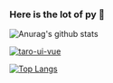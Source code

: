 ### Here is the lot of py 👋

![Anurag's github stats](https://github-readme-stats.vercel.app/api?username=super-YUE&show_icons=true&theme=radical&count_private=true&show_icons=true)

[![taro-ui-vue](https://github-readme-stats.vercel.app/api/pin/?username=psaren&repo=taro-ui-vue)](git@github.com:psaren/taro-ui-vue.git)

[![Top Langs](https://github-readme-stats.vercel.app/api/top-langs/?username=super-YUE&layout=compact)](https://github.com/anuraghazra/github-readme-stats)
